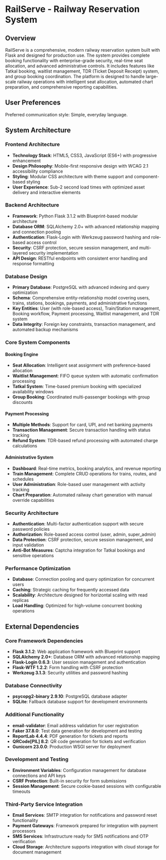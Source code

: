 # RailServe - Railway Reservation System

## Overview

RailServe is a comprehensive, modern railway reservation system built with Flask and designed for production use. The system provides complete booking functionality with enterprise-grade security, real-time seat allocation, and advanced administrative controls. It includes features like Tatkal booking, waitlist management, TDR (Ticket Deposit Receipt) system, and group booking coordination. The platform is designed to handle large-scale railway operations with intelligent seat allocation, automated chart preparation, and comprehensive reporting capabilities.

## User Preferences

Preferred communication style: Simple, everyday language.

## System Architecture

### Frontend Architecture
- **Technology Stack**: HTML5, CSS3, JavaScript (ES6+) with progressive enhancement
- **Design Philosophy**: Mobile-first responsive design with WCAG 2.1 accessibility compliance
- **Styling**: Modular CSS architecture with theme support and component-based styling
- **User Experience**: Sub-2 second load times with optimized asset delivery and interactive elements

### Backend Architecture
- **Framework**: Python Flask 3.1.2 with Blueprint-based modular architecture
- **Database ORM**: SQLAlchemy 2.0+ with advanced relationship mapping and connection pooling
- **Authentication**: Flask-Login with Werkzeug password hashing and role-based access control
- **Security**: CSRF protection, secure session management, and multi-layered security implementation
- **API Design**: RESTful endpoints with consistent error handling and response formatting

### Database Design
- **Primary Database**: PostgreSQL with advanced indexing and query optimization
- **Schema**: Comprehensive entity-relationship model covering users, trains, stations, bookings, payments, and administrative functions
- **Key Entities**: User (with role-based access), Train/Station management, Booking workflow, Payment processing, Waitlist management, and TDR system
- **Data Integrity**: Foreign key constraints, transaction management, and automated backup mechanisms

### Core System Components

#### Booking Engine
- **Seat Allocation**: Intelligent seat assignment with preference-based allocation
- **Waitlist Management**: FIFO queue system with automatic confirmation processing
- **Tatkal System**: Time-based premium booking with specialized availability windows
- **Group Booking**: Coordinated multi-passenger bookings with group discounts

#### Payment Processing
- **Multiple Methods**: Support for card, UPI, and net banking payments
- **Transaction Management**: Secure transaction handling with status tracking
- **Refund System**: TDR-based refund processing with automated charge calculations

#### Administrative System
- **Dashboard**: Real-time metrics, booking analytics, and revenue reporting
- **Train Management**: Complete CRUD operations for trains, routes, and schedules
- **User Administration**: Role-based user management with activity tracking
- **Chart Preparation**: Automated railway chart generation with manual override capabilities

### Security Architecture
- **Authentication**: Multi-factor authentication support with secure password policies
- **Authorization**: Role-based access control (user, admin, super_admin)
- **Data Protection**: CSRF protection, secure session management, and input validation
- **Anti-Bot Measures**: Captcha integration for Tatkal bookings and sensitive operations

### Performance Optimization
- **Database**: Connection pooling and query optimization for concurrent users
- **Caching**: Strategic caching for frequently accessed data
- **Scalability**: Architecture designed for horizontal scaling with read replicas
- **Load Handling**: Optimized for high-volume concurrent booking operations

## External Dependencies

### Core Framework Dependencies
- **Flask 3.1.2**: Web application framework with Blueprint support
- **SQLAlchemy 2.0+**: Database ORM with advanced relationship mapping
- **Flask-Login 0.6.3**: User session management and authentication
- **Flask-WTF 1.2.2**: Form handling with CSRF protection
- **Werkzeug 3.1.3**: Security utilities and password hashing

### Database Connectivity
- **psycopg2-binary 2.9.10**: PostgreSQL database adapter
- **SQLite**: Fallback database support for development environments

### Additional Functionality
- **email-validator**: Email address validation for user registration
- **Faker 37.8.0**: Test data generation for development and testing
- **ReportLab 4.4.4**: PDF generation for tickets and reports
- **QRCode[PIL] 8.2**: QR code generation for tickets and verification
- **Gunicorn 23.0.0**: Production WSGI server for deployment

### Development and Testing
- **Environment Variables**: Configuration management for database connections and API keys
- **CSRF Protection**: Built-in security for form submissions
- **Session Management**: Secure cookie-based sessions with configurable timeouts

### Third-Party Service Integration
- **Email Services**: SMTP integration for notifications and password reset functionality
- **Payment Gateways**: Framework prepared for integration with payment processors
- **SMS Services**: Infrastructure ready for SMS notifications and OTP verification
- **Cloud Storage**: Architecture supports integration with cloud storage for document management